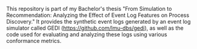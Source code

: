 This repository is part of my Bachelor's thesis "From Simulation to Recommendation: Analyzing the Effect of Event Log Features on Process Discovery."
It provides the synthetic event logs generated by an event log simulator called GEDI (https://github.com/lmu-dbs/gedi), as well as the code used for evaluating and analyzing these logs using various conformance metrics.
